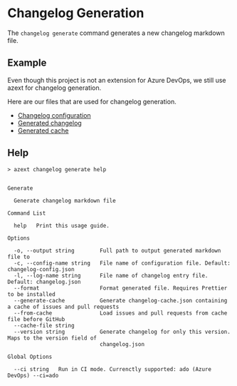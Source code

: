 # Changelog Generation

The `changelog generate` command generates a new changelog markdown file.

## Example

Even though this project is not an extension for Azure DevOps, we still use azext for changelog generation.

Here are our files that are used for changelog generation.

- [Changelog configuration](../../.azext/changelog-config.json)
- [Generated changelog](../CHANGELOG.md)
- [Generated cache](../../.azext/changelog-cache.json)

## Help

```text
> azext changelog generate help
```

[//]: # "#help-definition[command=changelog,generate,help]"

```text

Generate

  Generate changelog markdown file

Command List

  help   Print this usage guide.

Options

  -o, --output string        Full path to output generated markdown file to
  -c, --config-name string   File name of configuration file. Default: changelog-config.json
  -l, --log-name string      File name of changelog entry file. Default: changelog.json
  --format                   Format generated file. Requires Prettier to be installed
  --generate-cache           Generate changelog-cache.json containing a cache of issues and pull requests
  --from-cache               Load issues and pull requests from cache file before GitHub
  --cache-file string
  --version string           Generate changelog for only this version. Maps to the version field of
                             changelog.json

Global Options

  --ci string   Run in CI mode. Currenctly supported: ado (Azure DevOps) --ci=ado

```

[//]: # "#help-definition[end]"
